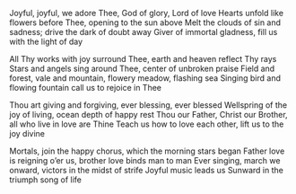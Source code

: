 Joyful, joyful, we adore Thee, God of glory, Lord of love
Hearts unfold like flowers before Thee, opening to the sun above 
Melt the clouds of sin and sadness; drive the dark of doubt away 
Giver of immortal gladness, fill us with the light of day

All Thy works with joy surround Thee, earth and heaven reflect Thy rays 
Stars and angels sing around Thee, center of unbroken praise
Field and forest, vale and mountain, flowery meadow, flashing sea 
Singing bird and flowing fountain call us to rejoice in Thee

Thou art giving and forgiving, ever blessing, ever blessed 
Wellspring of the joy of living, ocean depth of happy rest
Thou our Father, Christ our Brother, all who live in love are 
Thine Teach us how to love each other, lift us to the joy divine

Mortals, join the happy chorus, which the morning stars began 
Father love is reigning o’er us, brother love binds man to man 
Ever singing, march we onward, victors in the midst of strife 
Joyful music leads us Sunward in the triumph song of life
